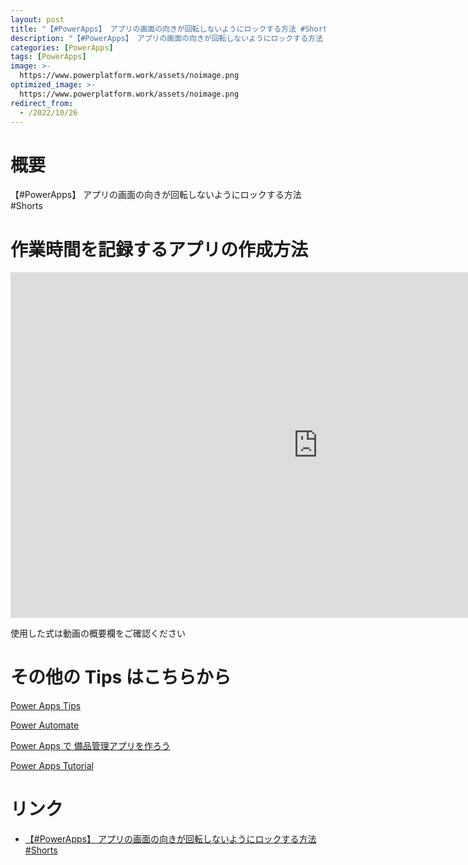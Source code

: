 ```yaml
---
layout: post
title: "【#PowerApps】 アプリの画面の向きが回転しないようにロックする方法 #Shorts"
description: "【#PowerApps】 アプリの画面の向きが回転しないようにロックする方法 #Shortsを動画で分かりやすく解説"
categories: [PowerApps]
tags: [PowerApps]
image: >-
  https://www.powerplatform.work/assets/noimage.png
optimized_image: >-
  https://www.powerplatform.work/assets/noimage.png
redirect_from:
  - /2022/10/26
---
```



#  概要

【#PowerApps】 アプリの画面の向きが回転しないようにロックする方法 #Shorts


# 作業時間を記録するアプリの作成方法

<iframe width="983" height="553" src="https://www.youtube.com/embed/2bdNCHrNEI8" title="YouTube video player" frameborder="0" allow="accelerometer; autoplay; clipboard-write; encrypted-media; gyroscope; picture-in-picture" allowfullscreen></iframe>


使用した式は動画の概要欄をご確認ください


# その他の Tips はこちらから

[Power Apps Tips](https://www.youtube.com/watch?v=VrAQf3JQ7yM&list=PLVhFi1fb3DqakSLVMn22DDcySXh9jtzi- )


[Power Automate](https://www.youtube.com/watch?v=-YnJYT0ASEM&list=PLVhFi1fb3Dqbzic6GieqnLFgD3aTj-eHA)


[Power Apps で 備品管理アプリを作ろう](https://www.youtube.com/playlist?list=PLVhFi1fb3DqZM3HKb8Hea6XEL96990Fyn)


[Power Apps Tutorial](https://www.youtube.com/playlist?list=PLVhFi1fb3DqalxpL974VvAJvV4iWoSbe_)


# リンク


- [【#PowerApps】 アプリの画面の向きが回転しないようにロックする方法 #Shorts](https://www.youtube.com/watch?v=2bdNCHrNEI8)

